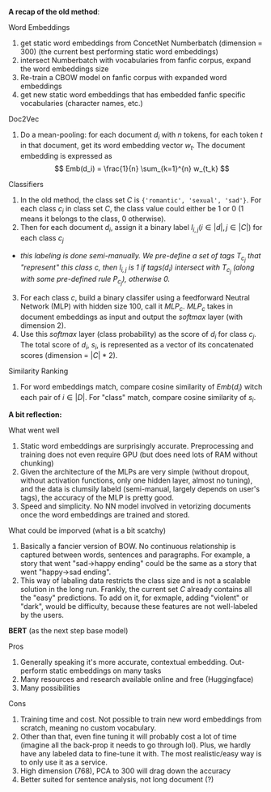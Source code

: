 
**A recap of the old method**:

Word Embeddings
1. get static word embeddings from ConcetNet Numberbatch (dimension = 300) (the current best performing static word embeddings)
2. intersect Numberbatch with vocabularies from fanfic corpus, expand the word embeddings size
3. Re-train a CBOW model on fanfic corpus with expanded word embeddings
4. get new static word embeddings that has embedded fanfic specific vocabularies (character names, etc.)

Doc2Vec
1. Do a mean-pooling: for each document $d_i$ with $n$ tokens, for each token $t$ in that document, get its word embedding vector $w_{t}$. The document embedding is expressed as
$$
Emb(d_i) = \frac{1}{n} \sum_{k=1}^{n} w_{t_k}
$$

Classifiers
1. In the old method, the class set $C$ is ``{'romantic', 'sexual', 'sad'}``. For each class $c_j$ in class set $C$, the class value could either be 1 or 0 (1 means it belongs to the class, 0 otherwise).
2. Then for each document $d_i$, assign it a binary label $l_{i,j} (i \in |d|, j \in |C|)$ for each class $c_j$
  - *this labeling is done semi-manually. We pre-define a set of tags $T_{c_j}$ that "represent" this class $c$, then $l_{i,j}$ is 1 if $tags(d_i)$ intersect with $T_{c_j}$ (along with some pre-defined rule $P_{c_j}$), otherwise 0.*
3. For each class $c$, build a binary classifer using a feedforward Neutral Network (MLP) with hidden size 100, call it $MLP_c$. $MLP_c$ takes in document embeddings as input and output the $softmax$ layer (with dimension 2).
4. Use this $softmax$ layer (class probability) as the score of $d_i$ for class $c_j$. The total score of $d_i$, $s_i$, is represented as a vector of its concatenated scores (dimension = $|C| * 2$).

Similarity Ranking
1.  For word embeddings match, compare cosine similarity of $Emb(d_i)$ witch each pair of $i \in |D|$. For "class" match, compare cosine similarity of $s_i$.

**A bit reflection:**

What went well
1. Static word embeddings are surprisingly accurate. Preprocessing and training does not even require GPU (but does need lots of RAM without chunking)
2. Given the architecture of the MLPs are very simple (without dropout, without activation functions, only one hidden layer, almost no tuning), and the data is clumsily labeld (semi-manual, largely depends on user's tags), the accuracy of the MLP is pretty good.
3. Speed and simplicity. No NN model involved in vetorizing documents once the word embeddings are trained and stored.

What could be imporved (what is a bit scatchy)
1. Basically a fancier version of BOW. No continuous relationship is captured between words, sentences and paragraphs. For example, a story that went "sad->happy ending" could be the same as a story that went "happy->sad ending".
2. This way of labaling data restricts the class size and is not a scalable solution in the long run. Frankly, the current set $C$ already contains all the "easy" predictions. To add on it, for exmaple, adding "violent" or "dark", would be difficulty, because these features are not well-labeled by the users.

**BERT** (as the next step base model)

Pros
1. Generally speaking it's more accurate, contextual embedding. Out-perform static embeddings on many tasks
2. Many resources and research available online and free (Huggingface)
3. Many possibilities

Cons
1. Training time and cost. Not possible to train new word embeddings from scratch, meaning no custom vocabulary.
2. Other than that, even fine tuning it will probably cost a lot of time (imagine all the back-prop it needs to go through lol). Plus, we hardly have any labeled data to fine-tune it with. The most realistic/easy way is to only use it as a service.
3. High dimension (768), PCA to 300 will drag down the accuracy
4. Better suited for sentence analysis, not long document (?)


